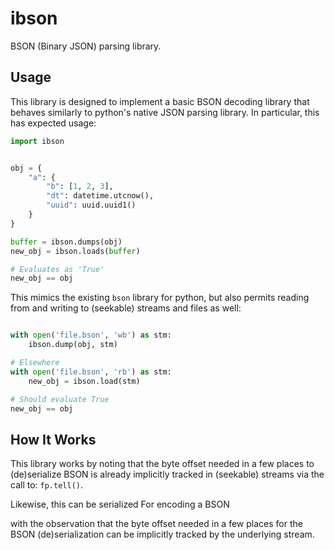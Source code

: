 # ibson

BSON (Binary JSON) parsing library.

## Usage

This library is designed to implement a basic BSON decoding library that
behaves similarly to python's native JSON parsing library. In particular, this
has expected usage:
```python
import ibson


obj = {
    "a": {
        "b": [1, 2, 3],
        "dt": datetime.utcnow(),
        "uuid": uuid.uuid1()
    }
}

buffer = ibson.dumps(obj)
new_obj = ibson.loads(buffer)

# Evaluates as 'True'
new_obj == obj
```

This mimics the existing `bson` library for python, but also permits reading
from and writing to (seekable) streams and files as well:
```python

with open('file.bson', 'wb') as stm:
    ibson.dump(obj, stm)

# Elsewhere
with open('file.bson', 'rb') as stm:
    new_obj = ibson.load(stm)

# Should evaluate True
new_obj == obj
```

## How It Works

This library works by noting that the byte offset needed in a few places to
(de)serialize BSON is already implicitly tracked in (seekable) streams via
the call to: `fp.tell()`.

Likewise, this can be serialized
For encoding a BSON

with the observation that the byte offset needed in a few
places for the BSON (de)serialization can be implicitly tracked by the
underlying stream.


